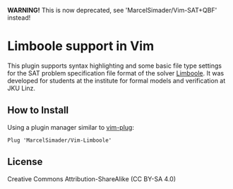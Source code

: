 **WARNING!** This is now deprecated, see 'MarcelSimader/Vim-SAT+QBF' instead!

Limboole support in Vim
==========================================================================================

This plugin supports syntax highlighting and some basic file type settings for the SAT
problem specification file format of the solver [Limboole](https://fmv.jku.at/limboole/).
It was developed for students at the institute for formal models and verification at JKU
Linz.

How to Install
------------------------------------------------------------------------------------------

Using a plugin manager similar to [vim-plug](https://github.com/junegunn/vim-plug):

```vimscript
Plug 'MarcelSimader/Vim-Limboole'
```

License
------------------------------------------------------------------------------------------

Creative Commons Attribution-ShareAlike (CC BY-SA 4.0)

